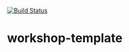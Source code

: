 [![Build Status](https://travis-ci.com/carpentries/workshop-template.svg?branch=gh-pages)](https://travis-ci.com/carpentries/workshop-template)

# workshop-template
